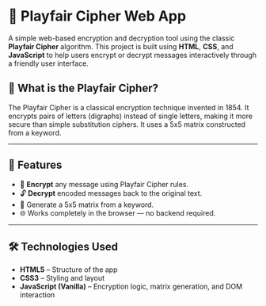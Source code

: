 # 🔐 Playfair Cipher Web App

A simple web-based encryption and decryption tool using the classic **Playfair Cipher** algorithm. This project is built using **HTML**, **CSS**, and **JavaScript** to help users encrypt or decrypt messages interactively through a friendly user interface.

## 🧠 What is the Playfair Cipher?

The Playfair Cipher is a classical encryption technique invented in 1854. It encrypts pairs of letters (digraphs) instead of single letters, making it more secure than simple substitution ciphers. It uses a 5x5 matrix constructed from a keyword.

---

## 🚀 Features

- 🔐 **Encrypt** any message using Playfair Cipher rules.
- 🔓 **Decrypt** encoded messages back to the original text.
- 🧩 Generate a 5x5 matrix from a keyword.
- 🌐 Works completely in the browser — no backend required.

---

## 🛠️ Technologies Used

- **HTML5** – Structure of the app  
- **CSS3** – Styling and layout  
- **JavaScript (Vanilla)** – Encryption logic, matrix generation, and DOM interaction
